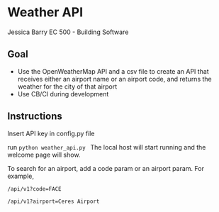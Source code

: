 # Weather API

Jessica Barry
EC 500 - Building Software

## Goal

- Use the OpenWeatherMap API and a csv file to create an API that receives either an airport name or an airport code, and returns the weather for the city of that airport
- Use CB/CI during development

## Instructions

Insert API key in config.py file

run ```python weather_api.py ``` The local host will start running and the welcome page will show.

To search for an airport, add a code param or an airport param. For example,

```/api/v1?code=FACE```

```/api/v1?airport=Ceres Airport```
